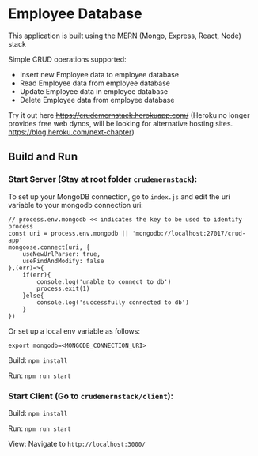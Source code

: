 # Employee Database

This application is built using the MERN (Mongo, Express, React, Node) stack

Simple CRUD operations supported:
<ul>
  <li>Insert new Employee data to employee database</li>
  <li>Read Employee data from employee database</li>
  <li>Update Employee data in employee database</li>
  <li>Delete Employee data from employee database</li>

</ul>

Try it out here ~~https://crudemernstack.herokuapp.com/~~ (Heroku no longer provides free web dynos, will be looking for alternative hosting sites. https://blog.heroku.com/next-chapter)

## Build and Run

### Start Server (Stay at root folder `crudemernstack`):

To set up your MongoDB connection, go to `index.js` and edit the uri variable to your mongodb connection uri:

```
// process.env.mongodb << indicates the key to be used to identify process
const uri = process.env.mongodb || 'mongodb://localhost:27017/crud-app'
mongoose.connect(uri, {
    useNewUrlParser: true,
    useFindAndModify: false
},(err)=>{
    if(err){
        console.log('unable to connect to db')
        process.exit(1)
    }else{
        console.log('successfully connected to db')
    }
})
```


Or set up a local env variable as follows:

`export mongodb=<MONGODB_CONNECTION_URI>`

Build: `npm install`

Run: `npm run start`

### Start Client (Go to `crudemernstack/client`):

Build: `npm install`

Run: `npm run start`

View: Navigate to `http://localhost:3000/`
